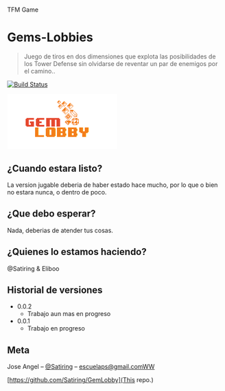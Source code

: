 # 
TFM Game
# Gems-Lobbies
> Juego de tiros en dos dimensiones que explota las posibilidades de los Tower Defense sin olvidarse de reventar un par de enemigos por el camino..

[![Build Status][travis-image]][travis-url]

![](Assets/Images/MainImage.png)

## ¿Cuando estara listo?

La version jugable deberia de haber estado hace mucho, por lo que o bien no estara nunca, o dentro de poco.

## ¿Que debo esperar?

Nada, deberias de atender tus cosas.

## ¿Quienes lo estamos haciendo?

@Satiring & Eliboo



## Historial de versiones

* 0.0.2
    * Trabajo aun mas en progreso
* 0.0.1
    * Trabajo en progreso

## Meta

Jose Angel – [@Satiring](https://twitter.com/Satiring) – escuelaps@gmail.comWW

[https://github.com/Satiring/GemLobby](This repo.)

[travis-image]: https://img.shields.io/travis/dbader/node-datadog-metrics/master.svg?style=flat-square
[travis-url]: https://travis-ci.org/dbader/node-datadog-metrics